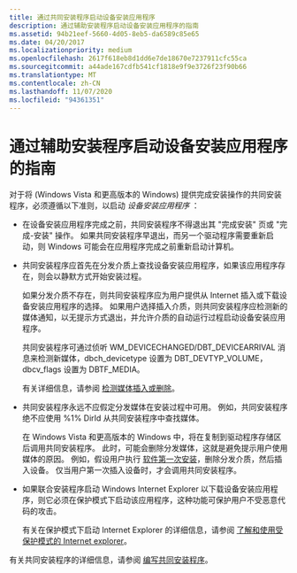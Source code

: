 ```yaml
---
title: 通过共同安装程序启动设备安装应用程序
description: 通过辅助安装程序启动设备安装应用程序的指南
ms.assetid: 94b21eef-5660-4d05-8eb5-da6589c85e65
ms.date: 04/20/2017
ms.localizationpriority: medium
ms.openlocfilehash: 2617f618eb8d1dd6e7de18670e7237911cfc55ca
ms.sourcegitcommit: a44ade167cdfb541cf1818e9f9e3726f23f90b66
ms.translationtype: MT
ms.contentlocale: zh-CN
ms.lasthandoff: 11/07/2020
ms.locfileid: "94361351"
---
```

# <a name="guidelines-for-starting-device-installation-applications-through-co-installers"></a>通过辅助安装程序启动设备安装应用程序的指南


对于将 (Windows Vista 和更高版本的 Windows) 提供完成安装操作的共同安装程序，必须遵循以下准则，以启动 *设备安装应用程序* ：

-   在设备安装应用程序完成之前，共同安装程序不得退出其 "完成安装" 页或 "完成-安装" 操作。 如果共同安装程序早退出，而另一个驱动程序需要重新启动，则 Windows 可能会在应用程序完成之前重新启动计算机。

-   共同安装程序应首先在分发介质上查找设备安装应用程序，如果该应用程序存在，则会以静默方式开始安装过程。

    如果分发介质不存在，则共同安装程序应为用户提供从 Internet 插入或下载设备安装应用程序的选择。 如果用户选择插入介质，则共同安装程序应检测新的媒体通知，以无提示方式退出，并允许介质的自动运行过程启动设备安装应用程序。

    共同安装程序可通过侦听 WM_DEVICECHANGED/DBT_DEVICEARRIVAL 消息来检测新媒体，dbch_devicetype 设置为 DBT_DEVTYP_VOLUME，dbcv_flags 设置为 DBTF_MEDIA。

    有关详细信息，请参阅 [检测媒体插入或删除](/windows/win32/devio/detecting-media-insertion-or-removal)。

-   共同安装程序永远不应假定分发媒体在安装过程中可用。 例如，共同安装程序绝不应使用 %1% DirId 从共同安装程序中查找媒体。

    在 Windows Vista 和更高版本的 Windows 中，将在复制到驱动程序存储区后调用共同安装程序。 此时，可能会删除分发媒体，这就是避免提示用户使用媒体的原因。 例如，假设用户执行 [软件第一次安装](software-first-installation.md)，删除分发介质，然后插入设备。 仅当用户第一次插入设备时，才会调用共同安装程序。

-   如果联合安装程序启动 Windows Internet Explorer 以下载设备安装应用程序，则它必须在保护模式下启动该应用程序，这种功能可保护用户不受恶意代码的攻击。

    有关在保护模式下启动 Internet Explorer 的详细信息，请参阅 [了解和使用受保护模式的 Internet explorer](/previous-versions/windows/internet-explorer/ie-developer/)。

有关共同安装程序的详细信息，请参阅 [编写共同安装程序](writing-a-co-installer.md)。

 

